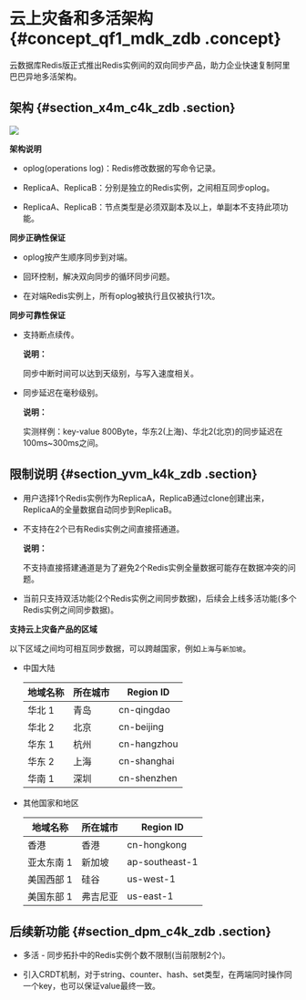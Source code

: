 # 云上灾备和多活架构 {#concept_qf1_mdk_zdb .concept}

云数据库Redis版正式推出Redis实例间的双向同步产品，助力企业快速复制阿里巴巴异地多活架构。

## 架构 {#section_x4m_c4k_zdb .section}

![](http://static-aliyun-doc.oss-cn-hangzhou.aliyuncs.com/assets/img/14010/4934_zh-CN.png)

**架构说明**

-   oplog\(operations log\)：Redis修改数据的写命令记录。

-   ReplicaA、ReplicaB：分别是独立的Redis实例，之间相互同步oplog。

-   ReplicaA、ReplicaB：节点类型是必须双副本及以上，单副本不支持此项功能。


**同步正确性保证**

-   oplog按产生顺序同步到对端。

-   回环控制，解决双向同步的循环同步问题。

-   在对端Redis实例上，所有oplog被执行且仅被执行1次。


**同步可靠性保证**

-   支持断点续传。

    **说明：** 

    同步中断时间可以达到天级别，与写入速度相关。

-   同步延迟在毫秒级别。

    **说明：** 

    实测样例：key-value 800Byte，华东2\(上海\)、华北2\(北京\)的同步延迟在100ms~300ms之间。


## 限制说明 {#section_yvm_k4k_zdb .section}

-   用户选择1个Redis实例作为ReplicaA，ReplicaB通过clone创建出来，ReplicaA的全量数据自动同步到ReplicaB。

-   不支持在2个已有Redis实例之间直接搭通道。

    **说明：** 

    不支持直接搭建通道是为了避免2个Redis实例全量数据可能存在数据冲突的问题。

-   当前只支持双活功能\(2个Redis实例之间同步数据\)，后续会上线多活功能\(多个Redis实例之间同步数据\)。


**支持云上灾备产品的区域**

以下区域之间均可相互同步数据，可以跨越国家，例如`上海`与`新加坡`。

-   中国大陆

    |地域名称|所在城市|Region ID|
    |----|----|---------|
    |华北 1|青岛|cn-qingdao|
    |华北 2|北京|cn-beijing|
    |华东 1|杭州|cn-hangzhou|
    |华东 2|上海|cn-shanghai|
    |华南 1|深圳|cn-shenzhen|

-   其他国家和地区

    |地域名称|所在城市|Region ID|
    |----|----|---------|
    |香港|香港|cn-hongkong|
    |亚太东南 1|新加坡|ap-southeast-1|
    |美国西部 1|硅谷|us-west-1|
    |美国东部 1|弗吉尼亚|us-east-1|


## 后续新功能 {#section_dpm_c4k_zdb .section}

-   多活 - 同步拓扑中的Redis实例个数不限制\(当前限制2个\)。

-   引入CRDT机制，对于string、counter、hash、set类型，在两端同时操作同一个key，也可以保证value最终一致。


